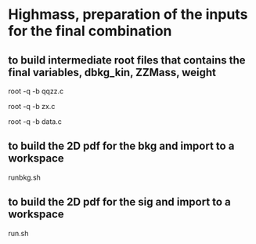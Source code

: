 # Highmass, preparation of the inputs for the final combination

## to build intermediate root files that contains the final variables, dbkg_kin, ZZMass, weight

root -q -b qqzz.c

root -q -b zx.c

root -q -b data.c

## to build the 2D pdf for the bkg and import to a workspace 

runbkg.sh

## to build the 2D pdf for the sig and import to a workspace

run.sh
